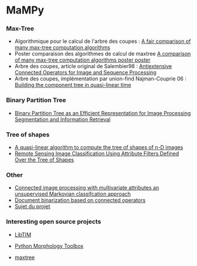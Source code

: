 # MaMPy

### Max-Tree

* Algorithmique pour le calcul de l'arbre des coupes : [A fair comparison of many max-tree computation algorithms](EN_A_fair_comparison_of_many_max-tree_computation_algorithms.pdf)
* Poster comparaison des algorithmes de calcul de maxtree [A comparison of many max-tree computation algorithms poster poster](EN_A_comparison_of_many_max-tree_computation_algorithmstr.pdf)
* Arbre des coupes, article original de Salembier98 : [Antiextensive Connected Operators for Image and Sequence Processing](EN_Antiextensive_Connected_Operators_for_Image_and_Sequence_Processing.pdf)
* Arbre des coupes, implémentation par union-find Najman-Couprie 06 : [Building the component tree in quasi-linear time](EN_Building_the_component_tree_in_quasi-linear_time.pdf)


### Binary Partition Tree

* [Binary Partition Tree as an Efficient Representation for Image Processing Segmentation and Information Retrieval](EN_Binary_Partition_Tree_as_an_Efficient_Representation_for_Image_Processing_Segmentation_and_Information_Retrieval.pdf)


### Tree of shapes

* [A quasi-linear algorithm to compute the tree of shapes of n-D images](EN_A_quasi-linear_algorithm_to_compute_the_tree_of_shapes.pdf)
* [Remote Sensing Image Classification Using Attribute Filters Defined Over the Tree of Shapes](EN_Remote_Sensing_Image_Classification_Using_Attribute_Filters_Defined_Over_the_Tree_of_Shapes.pdf)


### Other

* [Connected image processing with multivariate attributes an unsupervised Markovian classifcation approach](EN_Connected_image_processing_with_multivariate_attributes_an_unsupervised_Markovian_classifcation_approach.pdf)
* [Document binarization based on connected operators](EN_Document_binarization_based_on_connected_operators.pdf)
* [Sujet du projet](FR_SUJET.pdf)


### Interesting open source projects

* [LibTIM](https://github.com/bnaegel/libtim)

* [Python Morphology Toolbox](https://github.com/luispedro/pymorph)

* [maxtree](https://github.com/gueguenster/maxtree)
